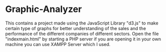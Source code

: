 # Graphic-Analyzer
This contains a project made using the JavaScript Library "d3.js" to make certain type of graphs for better understanding of the sales and the performance of the different companies of different sectors.<r/><n/>
Open the file "indexmain.html" by starting a PHP server if you are opening it in your own machine you can use XAMPP Server which I used.
